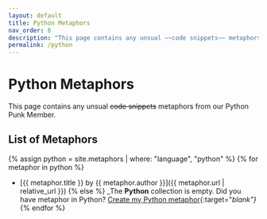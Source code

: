 ```yaml
---
layout: default
title: Python Metaphors
nav_order: 8
description: "This page contains any unsual ~~code snippets~~ metaphors from our Python Punk Member."
permalink: /python
---
```


# Python Metaphors

This page contains any unsual ~~code snippets~~ metaphors from our Python Punk Member.

## List of Metaphors
{% assign python = site.metaphors | where: "language", "python" %}
{% for metaphor in python %}
- [{{ metaphor.title }} by {{ metaphor.author }}]({{ metaphor.url | relative_url }})
{% else %}
  _The **Python** collection is empty. Did you have metaphor in Python? [Create my Python metaphor](https://github.com/StreetCommunityProgrammer/metaphore/issues/new?assignees=&labels=metaphore&template=metaphore_request.yml&title=Add+%5BMETAPHORE+NAME%5D){:target="_blank"}_
{% endfor %}